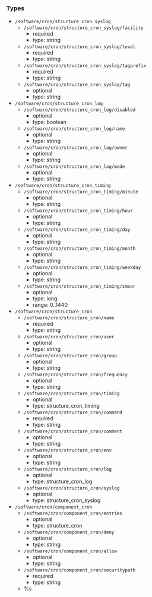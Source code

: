 ### Types

- `/software/cron/structure_cron_syslog`
    - `/software/cron/structure_cron_syslog/facility`
        - required
        - type: string
    - `/software/cron/structure_cron_syslog/level`
        - required
        - type: string
    - `/software/cron/structure_cron_syslog/tagprefix`
        - required
        - type: string
    - `/software/cron/structure_cron_syslog/tag`
        - optional
        - type: string
- `/software/cron/structure_cron_log`
    - `/software/cron/structure_cron_log/disabled`
        - optional
        - type: boolean
    - `/software/cron/structure_cron_log/name`
        - optional
        - type: string
    - `/software/cron/structure_cron_log/owner`
        - optional
        - type: string
    - `/software/cron/structure_cron_log/mode`
        - optional
        - type: string
- `/software/cron/structure_cron_timing`
    - `/software/cron/structure_cron_timing/minute`
        - optional
        - type: string
    - `/software/cron/structure_cron_timing/hour`
        - optional
        - type: string
    - `/software/cron/structure_cron_timing/day`
        - optional
        - type: string
    - `/software/cron/structure_cron_timing/month`
        - optional
        - type: string
    - `/software/cron/structure_cron_timing/weekday`
        - optional
        - type: string
    - `/software/cron/structure_cron_timing/smear`
        - optional
        - type: long
        - range: 0..1440
- `/software/cron/structure_cron`
    - `/software/cron/structure_cron/name`
        - required
        - type: string
    - `/software/cron/structure_cron/user`
        - optional
        - type: string
    - `/software/cron/structure_cron/group`
        - optional
        - type: string
    - `/software/cron/structure_cron/frequency`
        - optional
        - type: string
    - `/software/cron/structure_cron/timing`
        - optional
        - type: structure_cron_timing
    - `/software/cron/structure_cron/command`
        - required
        - type: string
    - `/software/cron/structure_cron/comment`
        - optional
        - type: string
    - `/software/cron/structure_cron/env`
        - optional
        - type: string
    - `/software/cron/structure_cron/log`
        - optional
        - type: structure_cron_log
    - `/software/cron/structure_cron/syslog`
        - optional
        - type: structure_cron_syslog
- `/software/cron/component_cron`
    - `/software/cron/component_cron/entries`
        - optional
        - type: structure_cron
    - `/software/cron/component_cron/deny`
        - optional
        - type: string
    - `/software/cron/component_cron/allow`
        - optional
        - type: string
    - `/software/cron/component_cron/securitypath`
        - required
        - type: string
  - %s
